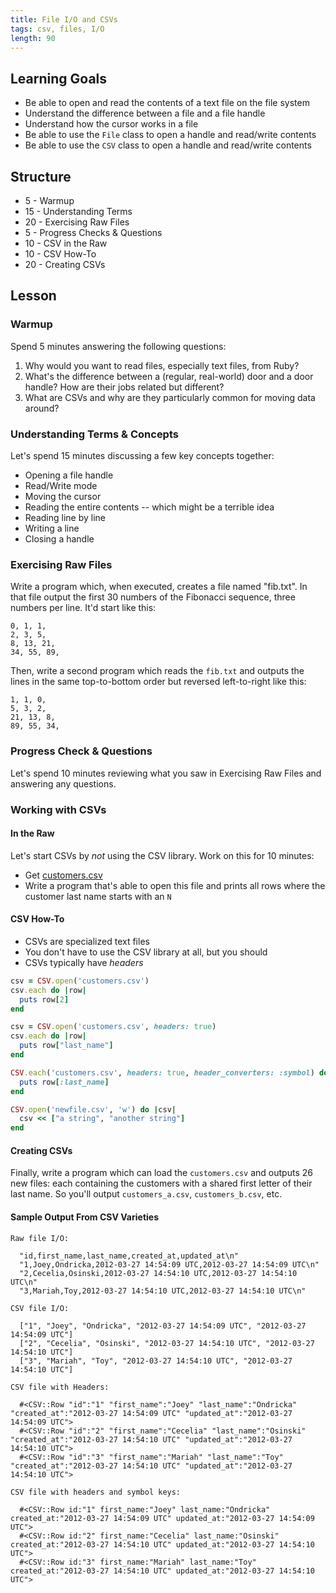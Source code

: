 ```yaml
---
title: File I/O and CSVs
tags: csv, files, I/O
length: 90
---
```


## Learning Goals

* Be able to open and read the contents of a text file on the file system
* Understand the difference between a file and a file handle
* Understand how the cursor works in a file
* Be able to use the `File` class to open a handle and read/write contents
* Be able to use the `CSV` class to open a handle and read/write contents

## Structure

* 5 - Warmup
* 15 - Understanding Terms
* 20 - Exercising Raw Files
* 5 - Progress Checks & Questions
* 10 - CSV in the Raw
* 10 - CSV How-To
* 20 - Creating CSVs

## Lesson

### Warmup

Spend 5 minutes answering the following questions:

1. Why would you want to read files, especially text files, from Ruby?
2. What's the difference between a (regular, real-world) door and a door handle?
How are their jobs related but different?
3. What are CSVs and why are they particularly common for moving data around?

### Understanding Terms & Concepts

Let's spend 15 minutes discussing a few key concepts together:

* Opening a file handle
* Read/Write mode
* Moving the cursor
* Reading the entire contents -- which might be a terrible idea
* Reading line by line
* Writing a line
* Closing a handle

### Exercising Raw Files

Write a program which, when executed, creates a file named "fib.txt". In that
file output the first 30 numbers of the Fibonacci sequence, three numbers per line.
It'd start like this:

```
0, 1, 1,
2, 3, 5,
8, 13, 21,
34, 55, 89,
```

Then, write a second program which reads the `fib.txt` and outputs the lines
in the same top-to-bottom order but reversed left-to-right like this:

```
1, 1, 0,
5, 3, 2,
21, 13, 8,
89, 55, 34,
```

### Progress Check & Questions

Let's spend 10 minutes reviewing what you saw in Exercising Raw Files and
answering any questions.

### Working with CSVs

#### In the Raw

Let's start CSVs by *not* using the CSV library. Work on this for 10 minutes:

* Get [customers.csv](https://raw.githubusercontent.com/turingschool-examples/sales_engine/master/data/customers.csv)
* Write a program that's able to open this file and prints all rows where the
customer last name starts with an `N`

#### CSV How-To

* CSVs are specialized text files
* You don't have to use the CSV library at all, but you should
* CSVs typically have *headers*

```ruby
csv = CSV.open('customers.csv')
csv.each do |row|
  puts row[2]
end
```

```ruby
csv = CSV.open('customers.csv', headers: true)
csv.each do |row|
  puts row["last_name"]
end
```

```ruby
CSV.each('customers.csv', headers: true, header_converters: :symbol) do |row|
  puts row[:last_name]
end
```

```ruby
CSV.open('newfile.csv', 'w') do |csv|
  csv << ["a string", "another string"]  
end  
```

#### Creating CSVs

Finally, write a program which can load the `customers.csv` and outputs
26 new files: each containing the customers with a shared first letter of their last name. So you'll output `customers_a.csv`, `customers_b.csv`, etc.

#### Sample Output From CSV Varieties

```
Raw file I/O:

  "id,first_name,last_name,created_at,updated_at\n"
  "1,Joey,Ondricka,2012-03-27 14:54:09 UTC,2012-03-27 14:54:09 UTC\n"
  "2,Cecelia,Osinski,2012-03-27 14:54:10 UTC,2012-03-27 14:54:10 UTC\n"
  "3,Mariah,Toy,2012-03-27 14:54:10 UTC,2012-03-27 14:54:10 UTC\n"

CSV file I/O:

  ["1", "Joey", "Ondricka", "2012-03-27 14:54:09 UTC", "2012-03-27 14:54:09 UTC"]
  ["2", "Cecelia", "Osinski", "2012-03-27 14:54:10 UTC", "2012-03-27 14:54:10 UTC"]
  ["3", "Mariah", "Toy", "2012-03-27 14:54:10 UTC", "2012-03-27 14:54:10 UTC"]

CSV file with Headers:

  #<CSV::Row "id":"1" "first_name":"Joey" "last_name":"Ondricka" "created_at":"2012-03-27 14:54:09 UTC" "updated_at":"2012-03-27 14:54:09 UTC">
  #<CSV::Row "id":"2" "first_name":"Cecelia" "last_name":"Osinski" "created_at":"2012-03-27 14:54:10 UTC" "updated_at":"2012-03-27 14:54:10 UTC">
  #<CSV::Row "id":"3" "first_name":"Mariah" "last_name":"Toy" "created_at":"2012-03-27 14:54:10 UTC" "updated_at":"2012-03-27 14:54:10 UTC">

CSV file with headers and symbol keys:

  #<CSV::Row id:"1" first_name:"Joey" last_name:"Ondricka" created_at:"2012-03-27 14:54:09 UTC" updated_at:"2012-03-27 14:54:09 UTC">
  #<CSV::Row id:"2" first_name:"Cecelia" last_name:"Osinski" created_at:"2012-03-27 14:54:10 UTC" updated_at:"2012-03-27 14:54:10 UTC">
  #<CSV::Row id:"3" first_name:"Mariah" last_name:"Toy" created_at:"2012-03-27 14:54:10 UTC" updated_at:"2012-03-27 14:54:10 UTC">
```
